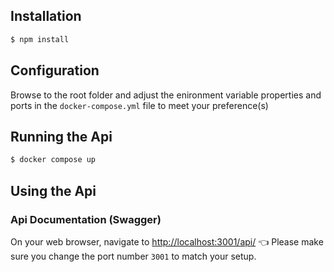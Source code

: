 ## Installation

```bash
$ npm install
```

## Configuration
Browse to the root folder and adjust the enironment variable properties and ports in the ```docker-compose.yml``` file to meet your preference(s)

## Running the Api

```bash
$ docker compose up
```
## Using the Api
### Api Documentation (Swagger)
On your web browser, navigate to <a href="http://localhost:3001/api/">http://localhost:3001/api/</a> :point_left: Please make sure you change the port number ```3001``` to match your setup.
